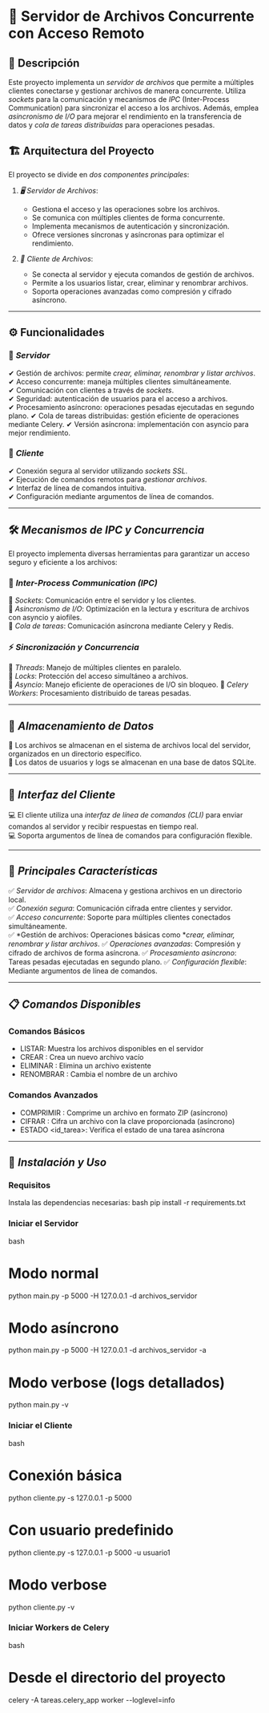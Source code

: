 # 🚀 Servidor de Archivos Concurrente con Acceso Remoto  

## 📌 Descripción  
Este proyecto implementa un *servidor de archivos* que permite a múltiples clientes conectarse y gestionar archivos de manera concurrente. Utiliza *sockets* para la comunicación y mecanismos de *IPC* (Inter-Process Communication) para sincronizar el acceso a los archivos. Además, emplea *asincronismo de I/O* para mejorar el rendimiento en la transferencia de datos y *cola de tareas distribuidas* para operaciones pesadas.

## 🏗️ Arquitectura del Proyecto  

El proyecto se divide en *dos componentes principales*:  

1. *🖥️ Servidor de Archivos*:  
   - Gestiona el acceso y las operaciones sobre los archivos.  
   - Se comunica con múltiples clientes de forma concurrente.  
   - Implementa mecanismos de autenticación y sincronización.  
   - Ofrece versiones síncronas y asíncronas para optimizar el rendimiento.

2. *📡 Cliente de Archivos*:  
   - Se conecta al servidor y ejecuta comandos de gestión de archivos.  
   - Permite a los usuarios listar, crear, eliminar y renombrar archivos.  
   - Soporta operaciones avanzadas como compresión y cifrado asíncrono.

---

## ⚙️ Funcionalidades  

### 📂 *Servidor*  
✔ Gestión de archivos: permite *crear, eliminar, renombrar y listar archivos*.  
✔ Acceso concurrente: maneja múltiples clientes simultáneamente.  
✔ Comunicación con clientes a través de *sockets*.  
✔ Seguridad: autenticación de usuarios para el acceso a archivos.  
✔ Procesamiento asíncrono: operaciones pesadas ejecutadas en segundo plano.
✔ Cola de tareas distribuidas: gestión eficiente de operaciones mediante Celery.
✔ Versión asíncrona: implementación con asyncio para mejor rendimiento.

### 🔌 *Cliente*  
✔ Conexión segura al servidor utilizando *sockets SSL*.  
✔ Ejecución de comandos remotos para *gestionar archivos*.  
✔ Interfaz de línea de comandos intuitiva.  
✔ Configuración mediante argumentos de línea de comandos.

---

## 🛠️ *Mecanismos de IPC y Concurrencia*  

El proyecto implementa diversas herramientas para garantizar un acceso seguro y eficiente a los archivos:  

### 🔄 *Inter-Process Communication (IPC)*  
🔹 *Sockets*: Comunicación entre el servidor y los clientes.  
🔹 *Asincronismo de I/O*: Optimización en la lectura y escritura de archivos con asyncio y aiofiles.  
🔹 *Cola de tareas*: Comunicación asíncrona mediante Celery y Redis.

### ⚡ *Sincronización y Concurrencia*  
🔹 *Threads*: Manejo de múltiples clientes en paralelo.  
🔹 *Locks*: Protección del acceso simultáneo a archivos.  
🔹 *Asyncio*: Manejo eficiente de operaciones de I/O sin bloqueo.
🔹 *Celery Workers*: Procesamiento distribuido de tareas pesadas.

---

## 📂 *Almacenamiento de Datos*  

📌 Los archivos se almacenan en el sistema de archivos local del servidor, organizados en un directorio específico.  
📌 Los datos de usuarios y logs se almacenan en una base de datos SQLite.

---

## 🎨 *Interfaz del Cliente*  

💻 El cliente utiliza una *interfaz de línea de comandos (CLI)* para enviar comandos al servidor y recibir respuestas en tiempo real.  
💻 Soporta argumentos de línea de comandos para configuración flexible.

---

## 🔑 *Principales Características*  

✅ *Servidor de archivos*: Almacena y gestiona archivos en un directorio local.  
✅ *Conexión segura*: Comunicación cifrada entre clientes y servidor.  
✅ *Acceso concurrente*: Soporte para múltiples clientes conectados simultáneamente.  
✅ *Gestión de archivos: Operaciones básicas como **crear, eliminar, renombrar y listar archivos*.
✅ *Operaciones avanzadas*: Compresión y cifrado de archivos de forma asíncrona.
✅ *Procesamiento asíncrono*: Tareas pesadas ejecutadas en segundo plano.
✅ *Configuración flexible*: Mediante argumentos de línea de comandos.

---

## 📋 *Comandos Disponibles*

### Comandos Básicos
- LISTAR: Muestra los archivos disponibles en el servidor
- CREAR <nombre>: Crea un nuevo archivo vacío
- ELIMINAR <nombre>: Elimina un archivo existente
- RENOMBRAR <viejo> <nuevo>: Cambia el nombre de un archivo

### Comandos Avanzados
- COMPRIMIR <nombre>: Comprime un archivo en formato ZIP (asíncrono)
- CIFRAR <nombre> <clave>: Cifra un archivo con la clave proporcionada (asíncrono)
- ESTADO <id_tarea>: Verifica el estado de una tarea asíncrona

---

## 🚀 *Instalación y Uso*

### Requisitos
Instala las dependencias necesarias:
bash
pip install -r requirements.txt


### Iniciar el Servidor
bash
# Modo normal
python main.py -p 5000 -H 127.0.0.1 -d archivos_servidor

# Modo asíncrono
python main.py -p 5000 -H 127.0.0.1 -d archivos_servidor -a

# Modo verbose (logs detallados)
python main.py -v


### Iniciar el Cliente
bash
# Conexión básica
python cliente.py -s 127.0.0.1 -p 5000

# Con usuario predefinido
python cliente.py -s 127.0.0.1 -p 5000 -u usuario1

# Modo verbose
python cliente.py -v


### Iniciar Workers de Celery
bash
# Desde el directorio del proyecto
celery -A tareas.celery_app worker --loglevel=info